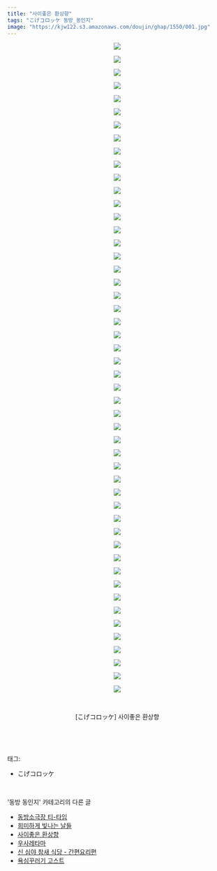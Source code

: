 ```yaml
---
title: "사이좋은 환상향"
tags: "こげコロッケ 동방_동인지"
image: "https://kjw122.s3.amazonaws.com/doujin/ghap/1550/001.jpg"
---
```

<div class="article">
<p style="text-align: center; clear: none; float: none;"><img src="{{ site.imgserver5 }}/ghap/1550/001.jpg"/></p>
<p style="text-align: center; clear: none; float: none;"><img src="{{ site.imgserver5 }}/ghap/1550/002.jpg"/></p>
<p style="text-align: center; clear: none; float: none;"><img src="{{ site.imgserver5 }}/ghap/1550/003.jpg"/></p>
<p style="text-align: center; clear: none; float: none;"><img src="{{ site.imgserver5 }}/ghap/1550/004.jpg"/></p>
<p style="text-align: center; clear: none; float: none;"><img src="{{ site.imgserver5 }}/ghap/1550/005.jpg"/></p>
<p style="text-align: center; clear: none; float: none;"><img src="{{ site.imgserver5 }}/ghap/1550/006.jpg"/></p>
<p style="text-align: center; clear: none; float: none;"><img src="{{ site.imgserver5 }}/ghap/1550/007.jpg"/></p>
<p style="text-align: center; clear: none; float: none;"><img src="{{ site.imgserver5 }}/ghap/1550/008.jpg"/></p>
<p style="text-align: center; clear: none; float: none;"><img src="{{ site.imgserver5 }}/ghap/1550/009.jpg"/></p>
<p style="text-align: center; clear: none; float: none;"><img src="{{ site.imgserver5 }}/ghap/1550/010.jpg"/></p>
<p style="text-align: center; clear: none; float: none;"><img src="{{ site.imgserver5 }}/ghap/1550/011.jpg"/></p>
<p style="text-align: center; clear: none; float: none;"><img src="{{ site.imgserver5 }}/ghap/1550/012.jpg"/></p>
<p style="text-align: center; clear: none; float: none;"><img src="{{ site.imgserver5 }}/ghap/1550/013.jpg"/></p>
<p style="text-align: center; clear: none; float: none;"><img src="{{ site.imgserver5 }}/ghap/1550/014.jpg"/></p>
<p style="text-align: center; clear: none; float: none;"><img src="{{ site.imgserver5 }}/ghap/1550/015.jpg"/></p>
<p style="text-align: center; clear: none; float: none;"><img src="{{ site.imgserver5 }}/ghap/1550/016.jpg"/></p>
<p style="text-align: center; clear: none; float: none;"><img src="{{ site.imgserver5 }}/ghap/1550/017.jpg"/></p>
<p style="text-align: center; clear: none; float: none;"><img src="{{ site.imgserver5 }}/ghap/1550/018.jpg"/></p>
<p style="text-align: center; clear: none; float: none;"><img src="{{ site.imgserver5 }}/ghap/1550/019.jpg"/></p>
<p style="text-align: center; clear: none; float: none;"><img src="{{ site.imgserver5 }}/ghap/1550/020.jpg"/></p>
<p style="text-align: center; clear: none; float: none;"><img src="{{ site.imgserver5 }}/ghap/1550/021.jpg"/></p>
<p style="text-align: center; clear: none; float: none;"><img src="{{ site.imgserver5 }}/ghap/1550/022.jpg"/></p>
<p style="text-align: center; clear: none; float: none;"><img src="{{ site.imgserver5 }}/ghap/1550/023.jpg"/></p>
<p style="text-align: center; clear: none; float: none;"><img src="{{ site.imgserver5 }}/ghap/1550/024.jpg"/></p>
<p style="text-align: center; clear: none; float: none;"><img src="{{ site.imgserver5 }}/ghap/1550/025.jpg"/></p>
<p style="text-align: center; clear: none; float: none;"><img src="{{ site.imgserver5 }}/ghap/1550/026.jpg"/></p>
<p style="text-align: center; clear: none; float: none;"><img src="{{ site.imgserver5 }}/ghap/1550/027.jpg"/></p>
<p style="text-align: center; clear: none; float: none;"><img src="{{ site.imgserver5 }}/ghap/1550/028.jpg"/></p>
<p style="text-align: center; clear: none; float: none;"><img src="{{ site.imgserver5 }}/ghap/1550/029.jpg"/></p>
<p style="text-align: center; clear: none; float: none;"><img src="{{ site.imgserver5 }}/ghap/1550/030.jpg"/></p>
<p style="text-align: center; clear: none; float: none;"><img src="{{ site.imgserver5 }}/ghap/1550/031.jpg"/></p>
<p style="text-align: center; clear: none; float: none;"><img src="{{ site.imgserver5 }}/ghap/1550/032.jpg"/></p>
<p style="text-align: center; clear: none; float: none;"><img src="{{ site.imgserver5 }}/ghap/1550/033.jpg"/></p>
<p style="text-align: center; clear: none; float: none;"><img src="{{ site.imgserver5 }}/ghap/1550/034.jpg"/></p>
<p style="text-align: center; clear: none; float: none;"><img src="{{ site.imgserver5 }}/ghap/1550/035.jpg"/></p>
<p style="text-align: center; clear: none; float: none;"><img src="{{ site.imgserver5 }}/ghap/1550/036.jpg"/></p>
<p style="text-align: center; clear: none; float: none;"><img src="{{ site.imgserver5 }}/ghap/1550/037.jpg"/></p>
<p style="text-align: center; clear: none; float: none;"><img src="{{ site.imgserver5 }}/ghap/1550/038.jpg"/></p>
<p style="text-align: center; clear: none; float: none;"><img src="{{ site.imgserver5 }}/ghap/1550/039.jpg"/></p>
<p style="text-align: center; clear: none; float: none;"><img src="{{ site.imgserver5 }}/ghap/1550/040.jpg"/></p>
<p style="text-align: center; clear: none; float: none;"><img src="{{ site.imgserver5 }}/ghap/1550/041.jpg"/></p>
<p style="text-align: center; clear: none; float: none;"><img src="{{ site.imgserver5 }}/ghap/1550/042.jpg"/></p>
<p style="text-align: center; clear: none; float: none;"><img src="{{ site.imgserver5 }}/ghap/1550/043.jpg"/></p>
<p style="text-align: center; clear: none; float: none;"><img src="{{ site.imgserver5 }}/ghap/1550/044.jpg"/></p>
<p style="text-align: center; clear: none; float: none;"><img src="{{ site.imgserver5 }}/ghap/1550/045.jpg"/></p>
<p style="text-align: center; clear: none; float: none;"><img src="{{ site.imgserver5 }}/ghap/1550/046.jpg"/></p>
<p style="text-align: center; clear: none; float: none;"><img src="{{ site.imgserver5 }}/ghap/1550/047.jpg"/></p>
<p style="text-align: center; clear: none; float: none;"><img src="{{ site.imgserver5 }}/ghap/1550/048.jpg"/></p>
<p style="text-align: center; clear: none; float: none;"><img src="{{ site.imgserver5 }}/ghap/1550/049.jpg"/></p>
<p style="text-align: center; clear: none; float: none;"><img src="{{ site.imgserver5 }}/ghap/1550/050.jpg"/></p>
<p style="text-align: center; clear: none; float: none;"><br/></p>
<p style="text-align: center; clear: none; float: none;">[こげコロッケ] 사이좋은 환상향</p>
<p><br/></p>
</div><br/>
<div class="tagTrail">
<p>태그: </p>
<ul>
<li>こげコロッケ</li>
</ul>
</div><br/>
<div class="another">
<p>'동방 동인지' 카테고리의 다른 글</p>
<ul>
<li><a href="/ghap_1552">동방소극장 티-타임</a></li>
<li><a href="/ghap_1551">희미하게 빛나는 날들</a></li>
<li><a href="/ghap_1550">사이좋은 환상향</a></li>
<li><a href="/ghap_1549">우사레타마</a></li>
<li><a href="/ghap_1548">신 심야 참새 식당 - 간편요리편</a></li>
<li><a href="/ghap_1547">욕심꾸러기 고스트</a></li>
</ul>
</div><br/>
<div class="cb_module cb_fluid">
<div class="cb_wrt cb_profile">
</div><!-- commentList close -->
</div><br/>
